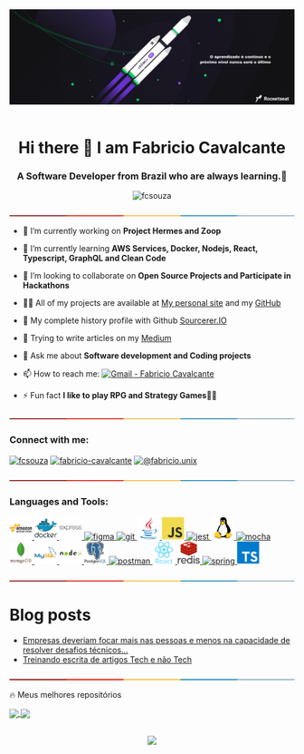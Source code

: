 <img width="auto" src=".github\logo.png">
<br>
<br>
<h1 align="center">Hi there 👋 I am Fabricio Cavalcante</h1>
<h3 align="center">A Software Developer from Brazil who are always learning.📖</h3>

<p align="center"> <img src="https://komarev.com/ghpvc/?username=fcsouza" alt="fcsouza" /> </p>

[![-----------------------------------------------------](https://raw.githubusercontent.com/fcsouza/fcsouza/master/.github/colored.png)](#installation)

- 🔭 I’m currently working on **Project Hermes and Zoop**

- 🌱 I’m currently learning **AWS Services, Docker, Nodejs, React, Typescript, GraphQL and Clean Code**

- 👯 I’m looking to collaborate on **Open Source Projects and Participate in Hackathons**

- 👨‍💻 All of my projects are available at [My personal site](https://www.fabricio-dev.com.br/) and my [GitHub](https://github.com/fcsouza)

- 📕 My complete history profile with Github [Sourcerer.IO](https://sourcerer.io/fcsouza)

- 📝 Trying to write articles on my [Medium](https://medium.com/@fabricio.unix)

- 💬 Ask me about **Software development and Coding projects**

- 📫 How to reach me: <a href="mailto:fabricio.unix@gmail.com" target="_blank" >
  <img alt="Gmail - Fabricio Cavalcante" src="https://img.shields.io/badge/-Gmail-c14438?style=flat-square&logo=Gmail&logoColor=white&link=mailto:fabricio.unix@gmail.com&longCache=true">
</a>

- ⚡ Fun fact **I like to play RPG and Strategy Games🧙‍♂️**

[![-----------------------------------------------------](https://raw.githubusercontent.com/fcsouza/fcsouza/master/.github/colored.png)](#installation)

<p align="left">
<h3 align="left">Connect with me:</h3>
<a href="https://dev.to/fcsouza" target="blank"><img align="center" src="https://cdn.jsdelivr.net/npm/simple-icons@3.0.1/icons/dev-dot-to.svg" alt="fcsouza" height="30" width="40" /></a>
<a href="https://linkedin.com/in/fabricio-cavalcante" target="blank"><img align="center" src="https://cdn.jsdelivr.net/npm/simple-icons@3.0.1/icons/linkedin.svg" alt="fabricio-cavalcante" height="30" width="40" /></a>
<a href="https://medium.com/@fabricio.unix" target="blank"><img align="center" src="https://cdn.jsdelivr.net/npm/simple-icons@3.0.1/icons/medium.svg" alt="@fabricio.unix" height="30" width="40" /></a>
</p>

[![-----------------------------------------------------](https://raw.githubusercontent.com/fcsouza/fcsouza/master/.github/colored.png)](#installation)

<h3 align="left">Languages and Tools:</h3>
<p align="left"> <a href="https://aws.amazon.com" target="_blank"> <img src="https://raw.githubusercontent.com/devicons/devicon/master/icons/amazonwebservices/amazonwebservices-original-wordmark.svg" alt="aws" width="40" height="40"/> </a> <a href="https://www.docker.com/" target="_blank"> <img src="https://raw.githubusercontent.com/devicons/devicon/master/icons/docker/docker-original-wordmark.svg" alt="docker" width="40" height="40"/> </a> <a href="https://expressjs.com" target="_blank"> <img src="https://raw.githubusercontent.com/devicons/devicon/master/icons/express/express-original-wordmark.svg" alt="express" width="40" height="40"/> </a> <a href="https://www.figma.com/" target="_blank"> <img src="https://www.vectorlogo.zone/logos/figma/figma-icon.svg" alt="figma" width="40" height="40"/> </a> <a href="https://git-scm.com/" target="_blank"> <img src="https://www.vectorlogo.zone/logos/git-scm/git-scm-icon.svg" alt="git" width="40" height="40"/> </a> <a href="https://www.java.com" target="_blank"> <img src="https://raw.githubusercontent.com/devicons/devicon/master/icons/java/java-original.svg" alt="java" width="40" height="40"/> </a> <a href="https://developer.mozilla.org/en-US/docs/Web/JavaScript" target="_blank"> <img src="https://raw.githubusercontent.com/devicons/devicon/master/icons/javascript/javascript-original.svg" alt="javascript" width="40" height="40"/> </a> <a href="https://jestjs.io" target="_blank"> <img src="https://www.vectorlogo.zone/logos/jestjsio/jestjsio-icon.svg" alt="jest" width="40" height="40"/> </a> <a href="https://www.linux.org/" target="_blank"> <img src="https://raw.githubusercontent.com/devicons/devicon/master/icons/linux/linux-original.svg" alt="linux" width="40" height="40"/> </a> <a href="https://mochajs.org" target="_blank"> <img src="https://www.vectorlogo.zone/logos/mochajs/mochajs-icon.svg" alt="mocha" width="40" height="40"/> </a> <a href="https://www.mongodb.com/" target="_blank"> <img src="https://raw.githubusercontent.com/devicons/devicon/master/icons/mongodb/mongodb-original-wordmark.svg" alt="mongodb" width="40" height="40"/> </a> <a href="https://www.mysql.com/" target="_blank"> <img src="https://raw.githubusercontent.com/devicons/devicon/master/icons/mysql/mysql-original-wordmark.svg" alt="mysql" width="40" height="40"/> </a> <a href="https://nodejs.org" target="_blank"> <img src="https://raw.githubusercontent.com/devicons/devicon/master/icons/nodejs/nodejs-original-wordmark.svg" alt="nodejs" width="40" height="40"/> </a> <a href="https://www.postgresql.org" target="_blank"> <img src="https://raw.githubusercontent.com/devicons/devicon/master/icons/postgresql/postgresql-original-wordmark.svg" alt="postgresql" width="40" height="40"/> </a> <a href="https://postman.com" target="_blank"> <img src="https://www.vectorlogo.zone/logos/getpostman/getpostman-icon.svg" alt="postman" width="40" height="40"/> </a> <a href="https://reactjs.org/" target="_blank"> <img src="https://raw.githubusercontent.com/devicons/devicon/master/icons/react/react-original-wordmark.svg" alt="react" width="40" height="40"/> </a> <a href="https://redis.io" target="_blank"> <img src="https://raw.githubusercontent.com/devicons/devicon/master/icons/redis/redis-original-wordmark.svg" alt="redis" width="40" height="40"/> </a> <a href="https://spring.io/" target="_blank"> <img src="https://www.vectorlogo.zone/logos/springio/springio-icon.svg" alt="spring" width="40" height="40"/> </a> <a href="https://www.typescriptlang.org/" target="_blank"> <img src="https://raw.githubusercontent.com/devicons/devicon/master/icons/typescript/typescript-original.svg" alt="typescript" width="40" height="40"/> </a> </p>


[![-----------------------------------------------------](https://raw.githubusercontent.com/fcsouza/fcsouza/master/.github/colored.png)](#installation)

# Blog posts

<!-- BLOG-POST-LIST:START -->
<!-- BLOG-POST-LIST:END -->
<!-- MEDIUM:START -->
- [Empresas deveriam focar mais nas pessoas e menos na capacidade de resolver desafios técnicos…](https://medium.com/@fabricio.unix/empresas-deveriam-focar-mais-nas-pessoas-e-menos-na-capacidade-de-resolver-desafios-t%C3%A9cnicos-c7485d3a3e1c?source=rss-2780827db5f1------2)
- [Treinando escrita de artigos Tech e não Tech](https://medium.com/@fabricio.unix/treinando-escrita-de-artigos-tech-e-n%C3%A3o-tech-4404efae1412?source=rss-2780827db5f1------2)
<!-- MEDIUM:END -->

[![-----------------------------------------------------](https://raw.githubusercontent.com/fcsouza/fcsouza/master/.github/colored.png)](#installation)

🔥 Meus melhores repositórios

<a href="https://github.com/fcsouza/ecoleta">
  <img align="center" src="https://github-readme-stats.anuraghazra1.vercel.app/api/pin/?username=fcsouza&repo=ecoleta&title_color=fff&icon_color=79ff97&text_color=9f9f9f&bg_color=151515" />
</a>
<a href="https://github.com/fcsouza/psi-pra-todos">
  <img align="center" src="https://github-readme-stats.anuraghazra1.vercel.app/api/pin/?username=fcsouza&repo=psi-pra-todos&title_color=fff&icon_color=79ff97&text_color=9f9f9f&bg_color=151515" />
</a>

<br/>
<br/>

<p align="center">
  <a href="https://github.com/fcsouza" rel="noopener">
 <img src="https://github-readme-stats.vercel.app/api?username=fcsouza&show_icons=true&theme=dark&count_private=true" ></a>
</p>
